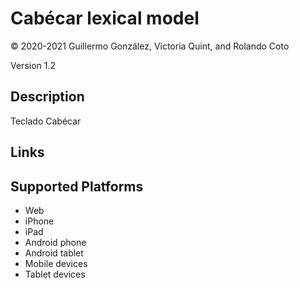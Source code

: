 Cabécar lexical model
===================

© 2020-2021 Guillermo González, Victoria Quint, and Rolando Coto

Version 1.2

Description
-----------

Teclado Cabécar

Links
-----

Supported Platforms
-------------------
 * Web
 * iPhone
 * iPad
 * Android phone
 * Android tablet
 * Mobile devices
 * Tablet devices

